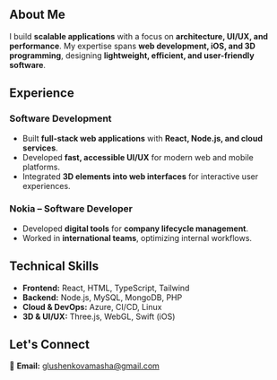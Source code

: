 ## **About Me**  
I build **scalable applications** with a focus on **architecture, UI/UX, and performance**. My expertise spans **web development, iOS, and 3D programming**, designing **lightweight, efficient, and user-friendly software**.  

## **Experience**  

### **Software Development**  
- Built **full-stack web applications** with **React, Node.js, and cloud services**.  
- Developed **fast, accessible UI/UX** for modern web and mobile platforms.  
- Integrated **3D elements into web interfaces** for interactive user experiences.  

### **Nokia – Software Developer**  
- Developed **digital tools** for **company lifecycle management**.  
- Worked in **international teams**, optimizing internal workflows.  

## **Technical Skills**  
- **Frontend:** React, HTML, TypeScript, Tailwind  
- **Backend:** Node.js, MySQL, MongoDB, PHP  
- **Cloud & DevOps:** Azure, CI/CD, Linux  
- **3D & UI/UX:** Three.js, WebGL, Swift (iOS)  

## **Let's Connect**  
📩 **Email:** [glushenkovamasha@gmail.com](mailto:glushenkovamasha@gmail.com)  
